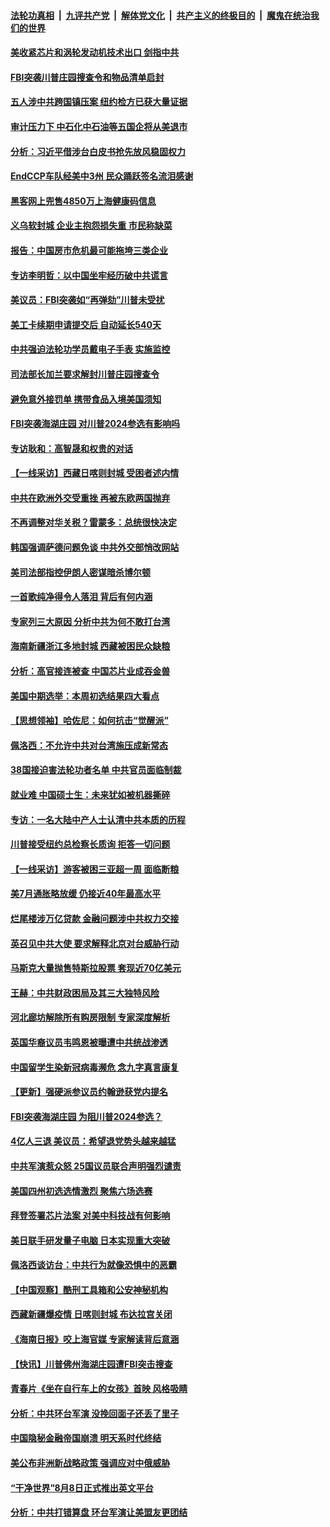 ####  [法轮功真相](../../../../basic/blob/master/README.md?t=08130701) &nbsp;|&nbsp; [九评共产党](../../../../9ping.md/blob/master/README.md?t=08130701) &nbsp;|&nbsp; [解体党文化](../../../../jtdwh.md/blob/master/README.md?t=08130701)  &nbsp;|&nbsp; [共产主义的终极目的](../../../../gczydzjmd.md/blob/master/README.md?t=08130701) &nbsp;|&nbsp; [魔鬼在统治我们的世界](../../../../mgztzwmdsj.md/blob/master/README.md?t=08130701) 

#### [美收紧芯片和涡轮发动机技术出口 剑指中共](../pages/nf4514/n13801362.md?t=08130701) 

#### [FBI突袭川普庄园搜查令和物品清单启封](../pages/nf4514/n13801219.md?t=08130701) 

#### [五人涉中共跨国镇压案 纽约检方已获大量证据](../pages/nf4514/n13800913.md?t=08130701) 

#### [审计压力下 中石化中石油等五国企将从美退市](../pages/nf4514/n13801151.md?t=08130701) 

#### [分析：习近平借涉台白皮书抢先放风稳固权力](../pages/nf4514/n13801110.md?t=08130701) 

#### [EndCCP车队经美中3州 民众踊跃签名流泪感谢](../pages/nf4514/n13800967.md?t=08130701) 

#### [黑客网上兜售4850万上海健康码信息](../pages/nf4514/n13800999.md?t=08130701) 

#### [义乌软封城 企业主抱怨损失重 市民称缺菜](../pages/nf4514/n13800916.md?t=08130701) 

#### [报告：中国房市危机最可能拖垮三类企业](../pages/nf4514/n13800902.md?t=08130701) 

#### [专访李明哲：以中国坐牢经历破中共谎言](../pages/nf4514/n13800735.md?t=08130701) 

#### [美议员：FBI突袭如“再弹劾”川普未受扰](../pages/nf4514/n13800749.md?t=08130701) 

#### [美工卡续期申请提交后 自动延长540天](../pages/nf4514/n13800416.md?t=08130701) 

#### [中共强迫法轮功学员戴电子手表 实施监控](../pages/nf4514/n13800403.md?t=08130701) 

#### [司法部长加兰要求解封川普庄园搜查令](../pages/nf4514/n13800552.md?t=08130701) 

#### [避免意外接罚单 携带食品入境美国须知](../pages/nf4514/n13800380.md?t=08130701) 

#### [FBI突袭海湖庄园 对川普2024参选有影响吗](../pages/nf4514/n13800411.md?t=08130701) 

#### [专访耿和：高智晟和权贵的对话](../pages/nf4514/n13800480.md?t=08130701) 

#### [【一线采访】西藏日喀则封城 受困者述内情](../pages/nf4514/n13800282.md?t=08130701) 

#### [中共在欧洲外交受重挫 再被东欧两国抛弃](../pages/nf4514/n13800499.md?t=08130701) 

#### [不再调整对华关税？雷蒙多：总统很快决定](../pages/nf4514/n13800218.md?t=08130701) 

#### [韩国强调萨德问题免谈 中共外交部悄改网站](../pages/nf4514/n13800430.md?t=08130701) 

#### [美司法部指控伊朗人密谋暗杀博尔顿](../pages/nf4514/n13800161.md?t=08130701) 

#### [一首歌纯净得令人落泪 背后有何内涵](../pages/nf4514/n13796550.md?t=08130701) 

#### [专家列三大原因 分析中共为何不敢打台湾](../pages/nf4514/n13800189.md?t=08130701) 

#### [海南新疆浙江多地封城 西藏被困民众缺粮](../pages/nf4514/n13800075.md?t=08130701) 

#### [分析：高官接连被查 中国芯片业成吞金兽](../pages/nf4514/n13799810.md?t=08130701) 

#### [美国中期选举：本周初选结果四大看点](../pages/nf4514/n13799858.md?t=08130701) 

#### [【思想领袖】哈佐尼：如何抗击“觉醒派”](../pages/nf4514/n13790244.md?t=08130701) 

#### [佩洛西：不允许中共对台湾施压成新常态](../pages/nf4514/n13799927.md?t=08130701) 

#### [38国接迫害法轮功者名单 中共官员面临制裁](../pages/nf4514/n13799696.md?t=08130701) 

#### [就业难 中国硕士生：未来犹如被机器撕碎](../pages/nf4514/n13799828.md?t=08130701) 

#### [专访：一名大陆中产人士认清中共本质的历程](../pages/nf4514/n13799546.md?t=08130701) 

#### [川普接受纽约总检察长质询 拒答一切问题](../pages/nf4514/n13799778.md?t=08130701) 

#### [【一线采访】游客被困三亚超一周 面临断粮](../pages/nf4514/n13799624.md?t=08130701) 

#### [美7月通胀略放缓 仍接近40年最高水平](../pages/nf4514/n13799732.md?t=08130701) 

#### [烂尾楼涉万亿贷款 金融问题涉中共权力交接](../pages/nf4514/n13799798.md?t=08130701) 

#### [英召见中共大使 要求解释北京对台威胁行动](../pages/nf4514/n13799683.md?t=08130701) 

#### [马斯克大量抛售特斯拉股票 套现近70亿美元](../pages/nf4514/n13799547.md?t=08130701) 

#### [王赫：中共财政困局及其三大独特风险](../pages/nf4514/n13799127.md?t=08130701) 

#### [河北廊坊解除所有购房限制 专家深度解析](../pages/nf4514/n13799355.md?t=08130701) 

#### [英国华裔议员韦鸣恩被曝遭中共统战渗透](../pages/nf4514/n13799344.md?t=08130701) 

#### [中国留学生染新冠病毒濒危 念九字真言康复](../pages/nf4514/n13799071.md?t=08130701) 

#### [【更新】强硬派参议员约翰逊获党内提名](../pages/nf4514/n13799017.md?t=08130701) 

#### [FBI突袭海湖庄园 为阻川普2024参选？](../pages/nf4514/n13798986.md?t=08130701) 

#### [4亿人三退 美议员：希望退党势头越来越猛](../pages/nf4514/n13798881.md?t=08130701) 

#### [中共军演惹众怒 25国议员联合声明强烈谴责](../pages/nf4514/n13799034.md?t=08130701) 

#### [美国四州初选选情激烈 聚焦六场选赛](../pages/nf4514/n13798933.md?t=08130701) 

#### [拜登签署芯片法案 对美中科技战有何影响](../pages/nf4514/n13798973.md?t=08130701) 

#### [美日联手研发量子电脑 日本实现重大突破](../pages/nf4514/n13798979.md?t=08130701) 

#### [佩洛西谈访台：中共行为就像恐惧中的恶霸](../pages/nf4514/n13798920.md?t=08130701) 

#### [【中国观察】酷刑工具箱和公安神秘机构](../pages/nf4514/n13798499.md?t=08130701) 

#### [西藏新疆爆疫情 日喀则封城 布达拉宫关闭](../pages/nf4514/n13798637.md?t=08130701) 

#### [《海南日报》咬上海官媒 专家解读背后意涵](../pages/nf4514/n13798639.md?t=08130701) 

#### [【快讯】川普佛州海湖庄园遭FBI突击搜查](../pages/nf4514/n13798436.md?t=08130701) 

#### [青春片《坐在自行车上的女孩》首映 风格吸睛](../pages/nf4514/n13798524.md?t=08130701) 

#### [分析：中共环台军演 没挽回面子还丢了里子](../pages/nf4514/n13798433.md?t=08130701) 

#### [中国隐秘金融帝国崩溃 明天系时代终结](../pages/nf4514/n13798440.md?t=08130701) 

#### [美公布非洲新战略政策 强调应对中俄威胁](../pages/nf4514/n13798330.md?t=08130701) 

#### [“干净世界”8月8日正式推出英文平台](../pages/nf4514/n13798327.md?t=08130701) 

#### [分析：中共打错算盘 环台军演让美盟友更团结](../pages/nf4514/n13797669.md?t=08130701) 

